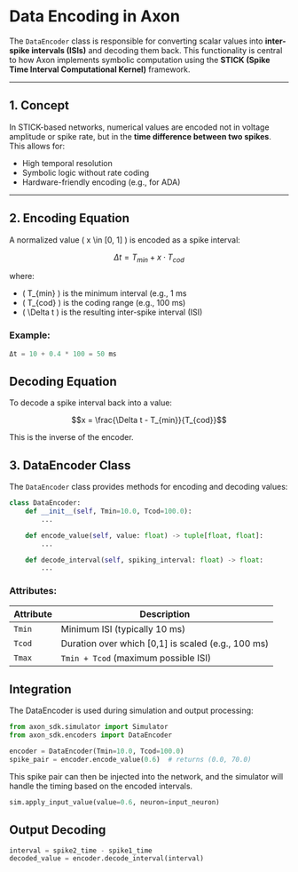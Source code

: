 # Data Encoding in Axon

The `DataEncoder` class is responsible for converting scalar values into **inter-spike intervals (ISIs)** and decoding them back. This functionality is central to how Axon implements symbolic computation using the **STICK (Spike Time Interval Computational Kernel)** framework.

---

##  1. Concept

In STICK-based networks, numerical values are encoded not in voltage amplitude or spike rate, but in the **time difference between two spikes**. This allows for:

- High temporal resolution
- Symbolic logic without rate coding
- Hardware-friendly encoding (e.g., for ADA)

---

##  2. Encoding Equation

A normalized value \( x \in [0, 1] \) is encoded as a spike interval:

```math
\Delta t = T_{min} + x \cdot T_{cod}
```
where:
- \( T_{min} \) is the minimum interval (e.g., 1 ms
- \( T_{cod} \) is the coding range (e.g., 100 ms)
- \( \Delta t \) is the resulting inter-spike interval (ISI)

### Example:
```python
Δt = 10 + 0.4 * 100 = 50 ms
```

## Decoding Equation
To decode a spike interval back into a value:
```math
x = \frac{\Delta t - T_{min}}{T_{cod}}
```
This is the inverse of the encoder.


##  3. DataEncoder Class
The `DataEncoder` class provides methods for encoding and decoding values:

```python
class DataEncoder:
    def __init__(self, Tmin=10.0, Tcod=100.0):
        ...

    def encode_value(self, value: float) -> tuple[float, float]:
        ...

    def decode_interval(self, spiking_interval: float) -> float:
        ...
```

### Attributes:
| Attribute | Description                                         |
| --------- | --------------------------------------------------- |
| `Tmin`    | Minimum ISI (typically 10 ms)                       |
| `Tcod`    | Duration over which \[0,1] is scaled (e.g., 100 ms) |
| `Tmax`    | `Tmin + Tcod` (maximum possible ISI)                |


## Integration
The DataEncoder is used during simulation and output processing:

```python
from axon_sdk.simulator import Simulator
from axon_sdk.encoders import DataEncoder

encoder = DataEncoder(Tmin=10.0, Tcod=100.0)
spike_pair = encoder.encode_value(0.6)  # returns (0.0, 70.0)
```
This spike pair can then be injected into the network, and the simulator will handle the timing based on the encoded intervals.
```python
sim.apply_input_value(value=0.6, neuron=input_neuron)
```

## Output Decoding
```python
interval = spike2_time - spike1_time
decoded_value = encoder.decode_interval(interval)
```

